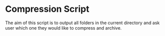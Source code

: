 # Compression Script 

The aim of this script is to output all folders in the current directory and ask user which one they would like to compress and archive.



